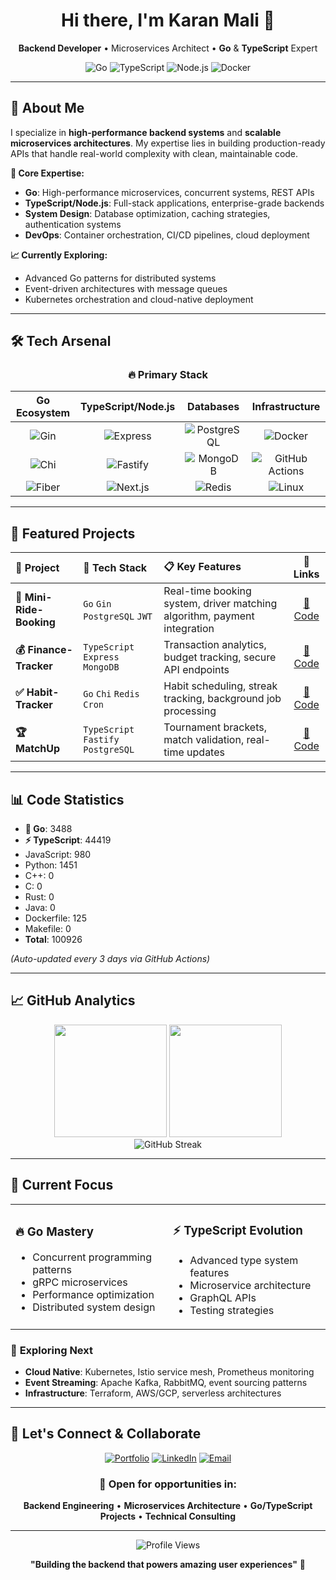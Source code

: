 <!-- HEADER / INTRO -->
<div align="center">
  <h1>Hi there, I'm <strong>Karan Mali</strong> 👋</h1>
  <p><strong>Backend Developer</strong> • Microservices Architect • <strong>Go</strong> & <strong>TypeScript</strong> Expert</p>
  
  ![Go](https://img.shields.io/badge/Go-00ADD8?style=for-the-badge&logo=go&logoColor=white)
  ![TypeScript](https://img.shields.io/badge/TypeScript-007ACC?style=for-the-badge&logo=typescript&logoColor=white)
  ![Node.js](https://img.shields.io/badge/Node.js-43853D?style=for-the-badge&logo=node.js&logoColor=white)
  ![Docker](https://img.shields.io/badge/Docker-2496ED?style=for-the-badge&logo=docker&logoColor=white)
</div>

---

## 🚀 About Me

I specialize in **high-performance backend systems** and **scalable microservices architectures**. My expertise lies in building production-ready APIs that handle real-world complexity with clean, maintainable code.

**🎯 Core Expertise:**

- **Go**: High-performance microservices, concurrent systems, REST APIs
- **TypeScript/Node.js**: Full-stack applications, enterprise-grade backends
- **System Design**: Database optimization, caching strategies, authentication systems
- **DevOps**: Container orchestration, CI/CD pipelines, cloud deployment

**📈 Currently Exploring:**

- Advanced Go patterns for distributed systems
- Event-driven architectures with message queues
- Kubernetes orchestration and cloud-native deployment

---

## 🛠 Tech Arsenal

<div align="center">

### 🔥 **Primary Stack**

|                                    **Go Ecosystem**                                    |                                      **TypeScript/Node.js**                                       |                                              **Databases**                                               |                                                  **Infrastructure**                                                  |
| :------------------------------------------------------------------------------------: | :-----------------------------------------------------------------------------------------------: | :------------------------------------------------------------------------------------------------------: | :------------------------------------------------------------------------------------------------------------------: |
|   ![Gin](https://img.shields.io/badge/Gin-00ADD8?style=flat&logo=go&logoColor=white)   |  ![Express](https://img.shields.io/badge/Express-000000?style=flat&logo=express&logoColor=white)  | ![PostgreSQL](https://img.shields.io/badge/PostgreSQL-316192?style=flat&logo=postgresql&logoColor=white) |             ![Docker](https://img.shields.io/badge/Docker-2496ED?style=flat&logo=docker&logoColor=white)             |
|   ![Chi](https://img.shields.io/badge/Chi-00ADD8?style=flat&logo=go&logoColor=white)   |  ![Fastify](https://img.shields.io/badge/Fastify-000000?style=flat&logo=fastify&logoColor=white)  |     ![MongoDB](https://img.shields.io/badge/MongoDB-4EA94B?style=flat&logo=mongodb&logoColor=white)      | ![GitHub Actions](https://img.shields.io/badge/GitHub_Actions-2088FF?style=flat&logo=github-actions&logoColor=white) |
| ![Fiber](https://img.shields.io/badge/Fiber-00ADD8?style=flat&logo=go&logoColor=white) | ![Next.js](https://img.shields.io/badge/Next.js-000000?style=flat&logo=nextdotjs&logoColor=white) |        ![Redis](https://img.shields.io/badge/Redis-DC382D?style=flat&logo=redis&logoColor=white)         |              ![Linux](https://img.shields.io/badge/Linux-FCC624?style=flat&logo=linux&logoColor=black)               |

</div>

---

## 📁 Featured Projects

<div align="center">

| 🎯 **Project**           | 🔧 **Tech Stack**                   | 📋 **Key Features**                                                      |                         🔗 **Links**                          |
| :----------------------- | :---------------------------------- | :----------------------------------------------------------------------- | :-----------------------------------------------------------: |
| **🚗 Mini-Ride-Booking** | `Go` `Gin` `PostgreSQL` `JWT`       | Real-time booking system, driver matching algorithm, payment integration | [📂 Code](https://github.com/KaranMali2001/Mini-Ride-Booking) |
| **💰 Finance-Tracker**   | `TypeScript` `Express` `MongoDB`    | Transaction analytics, budget tracking, secure API endpoints             |  [📂 Code](https://github.com/KaranMali2001/Finance-Tracker)  |
| **✅ Habit-Tracker**     | `Go` `Chi` `Redis` `Cron`           | Habit scheduling, streak tracking, background job processing             |   [📂 Code](https://github.com/KaranMali2001/Habit-Tracker)   |
| **🏆 MatchUp**           | `TypeScript` `Fastify` `PostgreSQL` | Tournament brackets, match validation, real-time updates                 |      [📂 Code](https://github.com/KaranMali2001/MatchUp)      |

</div>

---

## 📊 Code Statistics

<!--LOC_START-->
* **🚀 Go**: 3488
* **⚡ TypeScript**: 44419
* JavaScript: 980
* Python: 1451
* C++: 0
* C: 0
* Rust: 0
* Java: 0
* Dockerfile: 125
* Makefile: 0
* **Total**: 100926
<!--LOC_END-->

_(Auto-updated every 3 days via GitHub Actions)_

---

## 📈 GitHub Analytics

<div align="center">
  <img height="180em" src="https://github-readme-stats.vercel.app/api?username=karanmali2001&show_icons=true&theme=tokyonight&include_all_commits=true&count_private=true"/>
  <img height="180em" src="https://github-readme-stats.vercel.app/api/top-langs/?username=karanmali2001&layout=compact&langs_count=8&theme=tokyonight"/>
</div>

<div align="center">
  <img src="https://github-readme-streak-stats.herokuapp.com/?user=karanmali2001&theme=tokyonight" alt="GitHub Streak"/>
</div>

---

## 🎯 Current Focus

<table align="center">
<tr>
<td width="50%">

### 🔥 **Go Mastery**

- Concurrent programming patterns
- gRPC microservices
- Performance optimization
- Distributed system design

</td>
<td width="50%">

### ⚡ **TypeScript Evolution**

- Advanced type system features
- Microservice architecture
- GraphQL APIs
- Testing strategies

</td>
</tr>
</table>

### 🌟 **Exploring Next**

- **Cloud Native**: Kubernetes, Istio service mesh, Prometheus monitoring
- **Event Streaming**: Apache Kafka, RabbitMQ, event sourcing patterns
- **Infrastructure**: Terraform, AWS/GCP, serverless architectures

---

## 🤝 Let's Connect & Collaborate

<div align="center">

[![Portfolio](https://img.shields.io/badge/Portfolio-FF5722?style=for-the-badge&logo=todoist&logoColor=white)](https://karan5599.tech)
[![LinkedIn](https://img.shields.io/badge/LinkedIn-0077B5?style=for-the-badge&logo=linkedin&logoColor=white)](https://www.linkedin.com/in/karan5599/)
[![Email](https://img.shields.io/badge/Email-D14836?style=for-the-badge&logo=gmail&logoColor=white)](mailto:karanmali122001@gmail.com)

### 💬 **Open for opportunities in:**

**Backend Engineering** • **Microservices Architecture** • **Go/TypeScript Projects** • **Technical Consulting**

---

<img src="https://komarev.com/ghpvc/?username=karanmali2001&label=Profile%20Views&color=0e75b6&style=flat" alt="Profile Views" />

**"Building the backend that powers amazing user experiences"** 🚀

</div>
